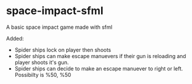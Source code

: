 # space-impact-sfml
A basic space impact game made with sfml

Added:
- Spider ships lock on player then shoots
- Spider ships can make escape manuevers if their gun is reloading and player shoots it's gun.
- Spider ships can decide to make an escape manuever to right or left. Possibilty is %50, %50
